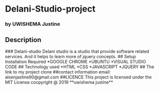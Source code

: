 # Delani-Studio-project
### by **UWISHEMA Justine**
<h2>Description</h2>
### Delani-studio
Delani studio is a studio that provide software related services. And it helps to learn more of jquery concepts. 
## Setup Installation Required
*GOOGLE CHROME
*UBUNTU
*VISUAL STUDIO CODE
## Technology used
*HTML
*CSS
*JAVASCRIPT
*JQUERY
## The link to my project
clone
##contact information
email: alsenjastine90@gmail.com
##LICENCE
This project is licensed under the MIT License cocpyright @ 2019 **uwishema justine**
